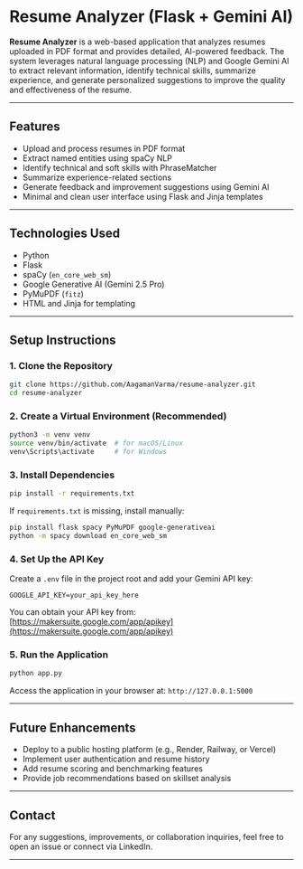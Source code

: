  # Resume Analyzer (Flask + Gemini AI)

**Resume Analyzer** is a web-based application that analyzes resumes uploaded in PDF format and provides detailed, AI-powered feedback. The system leverages natural language processing (NLP) and Google Gemini AI to extract relevant information, identify technical skills, summarize experience, and generate personalized suggestions to improve the quality and effectiveness of the resume.

---

## Features

* Upload and process resumes in PDF format
* Extract named entities using spaCy NLP
* Identify technical and soft skills with PhraseMatcher
* Summarize experience-related sections
* Generate feedback and improvement suggestions using Gemini AI
* Minimal and clean user interface using Flask and Jinja templates

---

## Technologies Used

* Python
* Flask
* spaCy (`en_core_web_sm`)
* Google Generative AI (Gemini 2.5 Pro)
* PyMuPDF (`fitz`)
* HTML and Jinja for templating

---

## Setup Instructions

### 1. Clone the Repository

```bash
git clone https://github.com/AagamanVarma/resume-analyzer.git
cd resume-analyzer
```

### 2. Create a Virtual Environment (Recommended)

```bash
python3 -m venv venv
source venv/bin/activate  # for macOS/Linux
venv\Scripts\activate     # for Windows
```

### 3. Install Dependencies

```bash
pip install -r requirements.txt
```

If `requirements.txt` is missing, install manually:

```bash
pip install flask spacy PyMuPDF google-generativeai
python -m spacy download en_core_web_sm
```

### 4. Set Up the API Key

Create a `.env` file in the project root and add your Gemini API key:

```
GOOGLE_API_KEY=your_api_key_here
```

You can obtain your API key from: [https://makersuite.google.com/app/apikey](https://makersuite.google.com/app/apikey)

### 5. Run the Application

```bash
python app.py
```

Access the application in your browser at: `http://127.0.0.1:5000`

---

 
## Future Enhancements

* Deploy to a public hosting platform (e.g., Render, Railway, or Vercel)
* Implement user authentication and resume history
* Add resume scoring and benchmarking features
* Provide job recommendations based on skillset analysis

---

## Contact

For any suggestions, improvements, or collaboration inquiries, feel free to open an issue or connect via LinkedIn.

---

